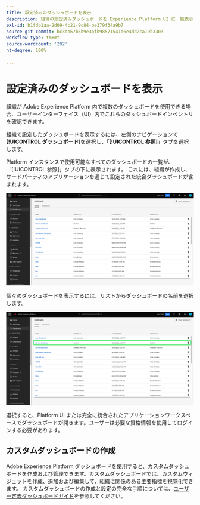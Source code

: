 ```yaml
---
title: 設定済みのダッシュボードを表示
description: 組織の設定済みダッシュボードを Experience Platform UI に一覧表示します。
exl-id: b1fdb1aa-2d09-4c21-9c84-be379f34a9b7
source-git-commit: bc3db67b5b9e3bfb98571541d6e4dd2ca19b3303
workflow-type: tm+mt
source-wordcount: '202'
ht-degree: 100%

---
```


# 設定済みのダッシュボードを表示

組織が Adobe Experience Platform 内で複数のダッシュボードを使用できる場合、ユーザーインターフェイス（UI）内でこれらのダッシュボードインベントリを確認できます。

組織で設定したダッシュボードを表示するには、左側のナビゲーションで&#x200B;**[!UICONTROL ダッシュボード]**&#x200B;を選択し、「**[!UICONTROL 参照]**」タブを選択します。

Platform インスタンスで使用可能なすべてのダッシュボードの一覧が、「[!UICONTROL 参照]」タブの下に表示されます。 これには、組織が作成し、サードパーティのアプリケーションを通じて設定された統合ダッシュボードが含まれます。

![UI のダッシュボードセクション内の「参照」タブ。](./images/inventory/browse-tab.png)

個々のダッシュボードを表示するには、リストからダッシュボードの名前を選択します。

![ダッシュボード名がハイライト表示された「参照」タブ。](./images/inventory/dashboard-name.png)

選択すると、Platform UI または完全に統合されたアプリケーションワークスペースでダッシュボードが開きます。ユーザーは必要な資格情報を使用してログインする必要があります。

## カスタムダッシュボードの作成

Adobe Experience Platform ダッシュボードを使用すると、カスタムダッシュボードを作成および管理できます。カスタムダッシュボードでは、カスタムウィジェットを作成、追加および編集して、組織に関係のある主要指標を視覚化できます。 カスタムダッシュボードの作成と設定の完全な手順については、[ユーザー定義ダッシュボードガイド](./user-defined-dashboards.md)を参照してください。
